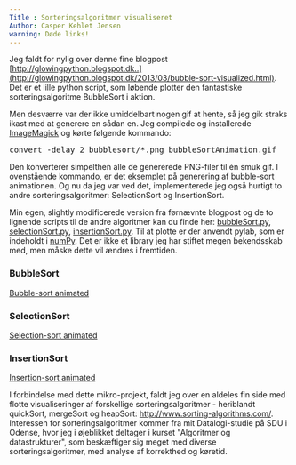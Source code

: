 ```yaml
---
Title : Sorteringsalgoritmer visualiseret
Author: Casper Kehlet Jensen
warning: Døde links!
---
```


Jeg faldt for nylig over denne fine blogpost [http://glowingpython.blogspot.dk..](http://glowingpython.blogspot.dk/2013/03/bubble-sort-visualized.html). Det er et lille python script, som løbende plotter den fantastiske sorteringsalgoritme BubbleSort i aktion.

Men desværre var der ikke umiddelbart nogen gif at hente, så jeg gik straks ikast med at generere en sådan en. Jeg compilede og installerede <a href="http://www.imagemagick.org/">ImageMagick</a> og kørte følgende kommando:

<pre></code>convert -delay 2 bubblesort/*.png bubbleSortAnimation.gif</code></pre>
Den konverterer simpelthen alle de genererede PNG-filer til én smuk gif. I ovenstående kommando, er det eksemplet på generering af bubble-sort animationen. Og nu da jeg var ved det, implementerede jeg også hurtigt to andre sorteringsalgoritmer: SelectionSort og InsertionSort.

Min egen, slightly modificerede version fra førnævnte blogpost og de to lignende scripts til de andre algoritmer kan du finde her:
[bubbleSort.py](/code/bubbleSort.py),
[selectionSort.py](/code/selectionSort.py),
[insertionSort.py](/code/insertionSort.py).
Til at plotte er der anvendt pylab, som er indeholdt i <a href="http://www.numpy.org/">numPy</a>.
Det er ikke et library jeg har stiftet megen bekendsskab med, men måske dette vil ændres i fremtiden.

### BubbleSort
[Bubble-sort animated](/static/img/blogimages/bubbleSortAnimation.gif)

### SelectionSort
[Selection-sort animated](/static/img/blogimages/selectionSortAnimation.gif)

### InsertionSort
[Insertion-sort animated](/static/img/blogimages/insertionSortAnimation.gif)

I forbindelse med dette mikro-projekt, faldt jeg over en aldeles fin side med flotte visualiseringer af forskellige sorteringsalgoritmer - heriblandt quickSort, mergeSort og heapSort: <a href="http://www.sorting-algorithms.com/">http://www.sorting-algorithms.com/</a>. Interessen for sorteringsalgoritmer kommer fra mit Datalogi-studie på SDU i Odense, hvor jeg i øjeblikket deltager i kurset "Algoritmer og datastrukturer", som beskæftiger sig meget med diverse sorteringsalgoritmer, med analyse af korrekthed og køretid.